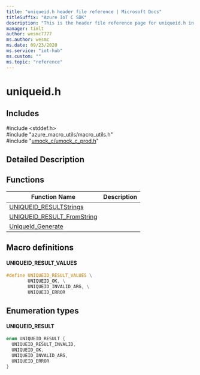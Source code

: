 ```yaml
---                             
title: "uniqueid.h header file reference | Microsoft Docs" 
titleSuffix: "Azure IoT C SDK"            
description: "This is the header file reference page for uniqueid.h in the Azure IoT C SDK. This SDK is used with Azure IoT Hub and Azure IoT Hub Device Provisioning Service"            
manager: timlt                 
author: wesmc7777              
ms.author: wesmc               
ms.date: 09/23/2020                    
ms.service: "iot-hub"             
ms.custom: ""                
ms.topic: "reference"        
---                            
```


# uniqueid.h 

## Includes

\#include <stddef.h>  
\#include "azure_macro_utils/macro_utils.h"  
\#include "[umock_c/umock_c_prod.h](umock-c-prod-h.md)"  

## Detailed Description

## Functions

Function Name                  | Description                                
--------------------------------|---------------------------------------------
[UNIQUEID_RESULTStrings](./uniqueid-h/uniqueid-resultstrings.md)            | 
[UNIQUEID_RESULT_FromString](./uniqueid-h/uniqueid-result-fromstring.md)            | 
[UniqueId_Generate](./uniqueid-h/uniqueid-generate.md)            | 

## Macro definitions

#### UNIQUEID_RESULT_VALUES

```C
#define UNIQUEID_RESULT_VALUES \
        UNIQUEID_OK, \
        UNIQUEID_INVALID_ARG, \
        UNIQUEID_ERROR 
```

## Enumeration types

#### UNIQUEID_RESULT

```C
enum UNIQUEID_RESULT {
  UNIQUEID_RESULT_INVALID,
  UNIQUEID_OK,
  UNIQUEID_INVALID_ARG,
  UNIQUEID_ERROR
}
```

